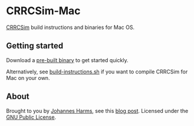 CRRCSim-Mac
===========

[CRRCSim](http://sourceforge.net/apps/mediawiki/crrcsim/) build instructions and binaries for Mac OS.



Getting started
---------------

Download a [pre-built binary](https://github.com/johannesjh/crrcsim-mac/releases) to get started quickly.

Alternatively, see [build-instructions.sh](build-instructions.sh) if you want to compile CRRCSim for Mac on your own. 



About
-----

Brought to you by [Johannes Harms](http://johannesharms.com), see this [blog post](http://johannesharms.com/posts/2014-01-12-compiling-crrcsim-on-mac-os-mavericks.html). Licensed under the [GNU Public License](LICENSE).